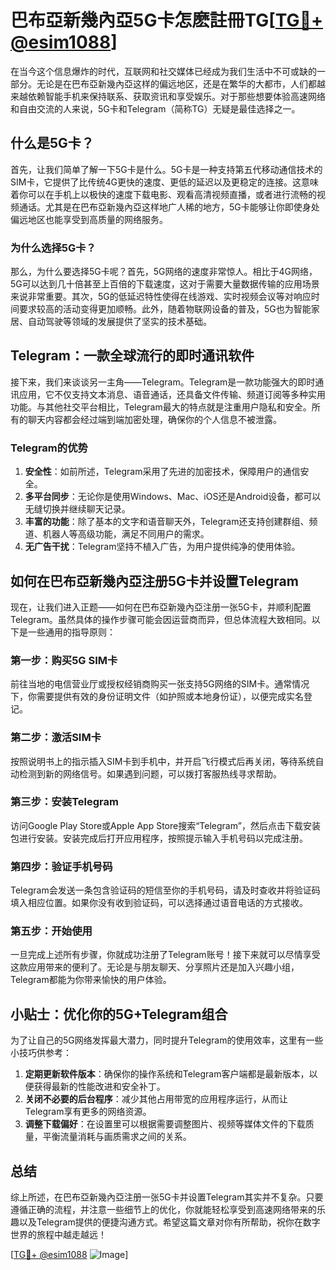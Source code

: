 # 巴布亞新幾內亞5G卡怎麽註冊TG[[TG💪+ @esim1088](https://t.me/s/esim1088)]

在当今这个信息爆炸的时代，互联网和社交媒体已经成为我们生活中不可或缺的一部分。无论是在巴布亞新幾內亞这样的偏远地区，还是在繁华的大都市，人们都越来越依赖智能手机来保持联系、获取资讯和享受娱乐。对于那些想要体验高速网络和自由交流的人来说，5G卡和Telegram（简称TG）无疑是最佳选择之一。

## 什么是5G卡？

首先，让我们简单了解一下5G卡是什么。5G卡是一种支持第五代移动通信技术的SIM卡，它提供了比传统4G更快的速度、更低的延迟以及更稳定的连接。这意味着你可以在手机上以极快的速度下载电影、观看高清视频直播，或者进行流畅的视频通话。尤其是在巴布亞新幾內亞这样地广人稀的地方，5G卡能够让你即使身处偏远地区也能享受到高质量的网络服务。

### 为什么选择5G卡？

那么，为什么要选择5G卡呢？首先，5G网络的速度非常惊人。相比于4G网络，5G可以达到几十倍甚至上百倍的下载速度，这对于需要大量数据传输的应用场景来说非常重要。其次，5G的低延迟特性使得在线游戏、实时视频会议等对响应时间要求较高的活动变得更加顺畅。此外，随着物联网设备的普及，5G也为智能家居、自动驾驶等领域的发展提供了坚实的技术基础。

## Telegram：一款全球流行的即时通讯软件

接下来，我们来谈谈另一主角——Telegram。Telegram是一款功能强大的即时通讯应用，它不仅支持文本消息、语音通话，还具备文件传输、频道订阅等多种实用功能。与其他社交平台相比，Telegram最大的特点就是注重用户隐私和安全。所有的聊天内容都会经过端到端加密处理，确保你的个人信息不被泄露。

### Telegram的优势

1. **安全性**：如前所述，Telegram采用了先进的加密技术，保障用户的通信安全。
2. **多平台同步**：无论你是使用Windows、Mac、iOS还是Android设备，都可以无缝切换并继续聊天记录。
3. **丰富的功能**：除了基本的文字和语音聊天外，Telegram还支持创建群组、频道、机器人等高级功能，满足不同用户的需求。
4. **无广告干扰**：Telegram坚持不植入广告，为用户提供纯净的使用体验。

## 如何在巴布亞新幾內亞注册5G卡并设置Telegram

现在，让我们进入正题——如何在巴布亞新幾內亞注册一张5G卡，并顺利配置Telegram。虽然具体的操作步骤可能会因运营商而异，但总体流程大致相同。以下是一些通用的指导原则：

### 第一步：购买5G SIM卡

前往当地的电信营业厅或授权经销商购买一张支持5G网络的SIM卡。通常情况下，你需要提供有效的身份证明文件（如护照或本地身份证），以便完成实名登记。

### 第二步：激活SIM卡

按照说明书上的指示插入SIM卡到手机中，并开启飞行模式后再关闭，等待系统自动检测到新的网络信号。如果遇到问题，可以拨打客服热线寻求帮助。

### 第三步：安装Telegram

访问Google Play Store或Apple App Store搜索“Telegram”，然后点击下载安装包进行安装。安装完成后打开应用程序，按照提示输入手机号码以完成注册。

### 第四步：验证手机号码

Telegram会发送一条包含验证码的短信至你的手机号码，请及时查收并将验证码填入相应位置。如果你没有收到验证码，可以选择通过语音电话的方式接收。

### 第五步：开始使用

一旦完成上述所有步骤，你就成功注册了Telegram账号！接下来就可以尽情享受这款应用带来的便利了。无论是与朋友聊天、分享照片还是加入兴趣小组，Telegram都能为你带来愉快的用户体验。

## 小贴士：优化你的5G+Telegram组合

为了让自己的5G网络发挥最大潜力，同时提升Telegram的使用效率，这里有一些小技巧供参考：

1. **定期更新软件版本**：确保你的操作系统和Telegram客户端都是最新版本，以便获得最新的性能改进和安全补丁。
2. **关闭不必要的后台程序**：减少其他占用带宽的应用程序运行，从而让Telegram享有更多的网络资源。
3. **调整下载偏好**：在设置里可以根据需要调整图片、视频等媒体文件的下载质量，平衡流量消耗与画质需求之间的关系。

## 总结

综上所述，在巴布亞新幾內亞注册一张5G卡并设置Telegram其实并不复杂。只要遵循正确的流程，并注意一些细节上的优化，你就能轻松享受到高速网络带来的乐趣以及Telegram提供的便捷沟通方式。希望这篇文章对你有所帮助，祝你在数字世界的旅程中越走越远！

[[TG💪+ @esim1088](https://t.me/s/esim1088) ![Image](https://i.postimg.cc/4NQfJmqS/Snipaste-2025-05-13-00-14-12.png)]